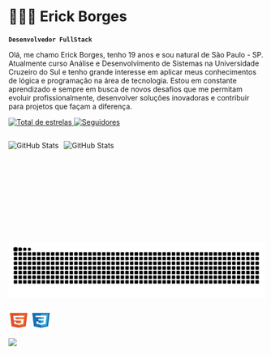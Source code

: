 # 👨🏻‍💻 Erick Borges

**`Desenvolvedor FullStack`**

Olá, me chamo Erick Borges, tenho 19 anos e sou natural de São Paulo - SP. Atualmente curso Análise e Desenvolvimento de Sistemas na Universidade Cruzeiro do Sul e tenho grande interesse em aplicar meus conhecimentos de lógica e programação na área de tecnologia. Estou em constante aprendizado e sempre em busca de novos desafios que me permitam evoluir profissionalmente, desenvolver soluções inovadoras e contribuir para projetos que façam a diferença.

<p align="left">
    </a> 
    <a href="https://github.com/erickborgexs?tab=repositories&sort=stargazers">
        <img 
            alt="Total de estrelas" 
            title="Total de estrelas GitHub" 
            src="https://custom-icon-badges.demolab.com/github/stars/erickborgexs?color=55960c&style=for-the-badge&labelColor=488207&logo=star&label=estrelas"
        />
    </a>
    <a href="https://github.com/erickborgexs?tab=followers">
        <img 
            alt="Seguidores" 
            title="Me siga no GitHub" 
            src="https://custom-icon-badges.demolab.com/github/followers/erickborgexs?color=236ad3&labelColor=1155ba&style=for-the-badge&logo=github&label=Seguidores&logoColor=white"
        />
    </a>
</p>

##

<p>
  <img 
    align="left" 
    alt="GitHub Stats" 
    height="200" 
    style="padding-right: 10px;" 
    src="https://github-readme-stats.vercel.app/api?username=erickborgexs&show_icons=true&theme=tokyonight&include_all_commits=true&locale=pt-br" 
  />

<img 
      align="left" 
      alt="GitHub Stats" 
      height="200" 
      src="https://github-readme-stats.vercel.app/api/top-langs/?username=erickborgexs&theme=tokyonight&layout=compact&custom_title=Tecnologias&langs_count=9" 
  />

</p>

<picture align="center">
  <source media="(prefers-color-scheme: dark)" srcset="https://raw.githubusercontent.com/EmillyVictoria1205/EmillyVictoria1205/output/github-contribution-grid-snake-dark.svg">
  <source media="(prefers-color-scheme: light)" srcset="https://raw.githubusercontent.com/EmillyVictoria1205/EmillyVictoria1205/output/github-contribution-grid-snake-dark.svg">
  <img align="center" alt="github contribution grid snake animation" src="https://raw.githubusercontent.com/EmillyVictoria1205/EmillyVictoria1205/output/github-contribution-grid-snake.svg">
</picture>

##

<div style="display: inline_block">
  <img allign="center" alt="Erick-HTML" height="30" width="40" src="https://raw.githubusercontent.com/devicons/devicon/master/icons/html5/html5-original.svg">
  <img allign="center" alt="Erick-CSS" height="30" width="40" src="https://raw.githubusercontent.com/devicons/devicon/master/icons/css3/css3-original.svg">
</div>

<div><br>
  <a href="https://www.linkedin.com/in/erickborgexs" target="_blank"><img src="https://img.shields.io/badge/-Linkedin-%230077B5?style=for-the-badge&logo=linkedin&logoColor=white" target="_blank"></a>
</div>
